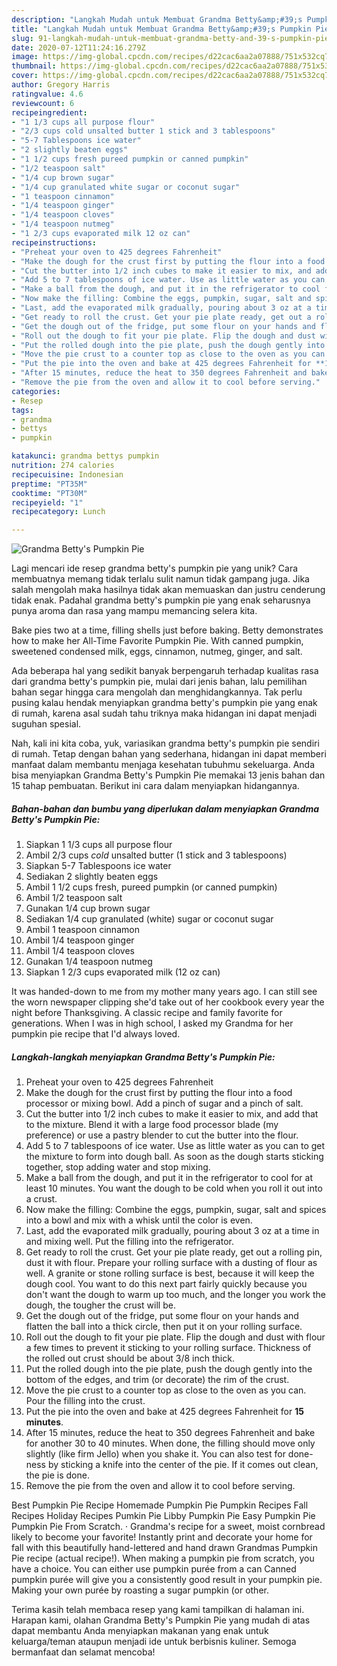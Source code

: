 ```yaml
---
description: "Langkah Mudah untuk Membuat Grandma Betty&amp;#39;s Pumpkin Pie Anti Gagal"
title: "Langkah Mudah untuk Membuat Grandma Betty&amp;#39;s Pumpkin Pie Anti Gagal"
slug: 91-langkah-mudah-untuk-membuat-grandma-betty-and-39-s-pumpkin-pie-anti-gagal
date: 2020-07-12T11:24:16.279Z
image: https://img-global.cpcdn.com/recipes/d22cac6aa2a07888/751x532cq70/grandma-bettys-pumpkin-pie-recipe-main-photo.jpg
thumbnail: https://img-global.cpcdn.com/recipes/d22cac6aa2a07888/751x532cq70/grandma-bettys-pumpkin-pie-recipe-main-photo.jpg
cover: https://img-global.cpcdn.com/recipes/d22cac6aa2a07888/751x532cq70/grandma-bettys-pumpkin-pie-recipe-main-photo.jpg
author: Gregory Harris
ratingvalue: 4.6
reviewcount: 6
recipeingredient:
- "1 1/3 cups all purpose flour"
- "2/3 cups cold unsalted butter 1 stick and 3 tablespoons"
- "5-7 Tablespoons ice water"
- "2 slightly beaten eggs"
- "1 1/2 cups fresh pureed pumpkin or canned pumpkin"
- "1/2 teaspoon salt"
- "1/4 cup brown sugar"
- "1/4 cup granulated white sugar or coconut sugar"
- "1 teaspoon cinnamon"
- "1/4 teaspoon ginger"
- "1/4 teaspoon cloves"
- "1/4 teaspoon nutmeg"
- "1 2/3 cups evaporated milk 12 oz can"
recipeinstructions:
- "Preheat your oven to 425 degrees Fahrenheit"
- "Make the dough for the crust first by putting the flour into a food processor or mixing bowl. Add a pinch of sugar and a pinch of salt."
- "Cut the butter into 1/2 inch cubes to make it easier to mix, and add that to the mixture. Blend it with a large food processor blade (my preference) or use a pastry blender to cut the butter into the flour."
- "Add 5 to 7 tablespoons of ice water. Use as little water as you can to get the mixture to form into dough ball. As soon as the dough starts sticking together, stop adding water and stop mixing."
- "Make a ball from the dough, and put it in the refrigerator to cool for at least 10 minutes. You want the dough to be cold when you roll it out into a crust."
- "Now make the filling: Combine the eggs, pumpkin, sugar, salt and spices into a bowl and mix with a whisk until the color is even."
- "Last, add the evaporated milk gradually, pouring about 3 oz at a time in and mixing well. Put the filling into the refrigerator."
- "Get ready to roll the crust. Get your pie plate ready, get out a rolling pin, dust it with flour. Prepare your rolling surface with a dusting of flour as well. A granite or stone rolling surface is best, because it will keep the dough cool. You want to do this next part fairly quickly because you don&#39;t want the dough to warm up too much, and the longer you work the dough, the tougher the crust will be."
- "Get the dough out of the fridge, put some flour on your hands and flatten the ball into a thick circle, then put it on your rolling surface."
- "Roll out the dough to fit your pie plate. Flip the dough and dust with flour a few times to prevent it sticking to your rolling surface. Thickness of the rolled out crust should be about 3/8 inch thick."
- "Put the rolled dough into the pie plate, push the dough gently into the bottom of the edges, and trim (or decorate) the rim of the crust."
- "Move the pie crust to a counter top as close to the oven as you can. Pour the filling into the crust."
- "Put the pie into the oven and bake at 425 degrees Fahrenheit for **15 minutes**."
- "After 15 minutes, reduce the heat to 350 degrees Fahrenheit and bake for another 30 to 40 minutes. When done, the filling should move only slightly (like firm Jello) when you shake it. You can also test for done-ness by sticking a knife into the center of the pie. If it comes out clean, the pie is done."
- "Remove the pie from the oven and allow it to cool before serving."
categories:
- Resep
tags:
- grandma
- bettys
- pumpkin

katakunci: grandma bettys pumpkin 
nutrition: 274 calories
recipecuisine: Indonesian
preptime: "PT35M"
cooktime: "PT30M"
recipeyield: "1"
recipecategory: Lunch

---
```



![Grandma Betty&#39;s Pumpkin Pie](https://img-global.cpcdn.com/recipes/d22cac6aa2a07888/751x532cq70/grandma-bettys-pumpkin-pie-recipe-main-photo.jpg)

Lagi mencari ide resep grandma betty&#39;s pumpkin pie yang unik? Cara membuatnya memang tidak terlalu sulit namun tidak gampang juga. Jika salah mengolah maka hasilnya tidak akan memuaskan dan justru cenderung tidak enak. Padahal grandma betty&#39;s pumpkin pie yang enak seharusnya punya aroma dan rasa yang mampu memancing selera kita.

Bake pies two at a time, filling shells just before baking. Betty demonstrates how to make her All-Time Favorite Pumpkin Pie. With canned pumpkin, sweetened condensed milk, eggs, cinnamon, nutmeg, ginger, and salt.

Ada beberapa hal yang sedikit banyak berpengaruh terhadap kualitas rasa dari grandma betty&#39;s pumpkin pie, mulai dari jenis bahan, lalu pemilihan bahan segar hingga cara mengolah dan menghidangkannya. Tak perlu pusing kalau hendak menyiapkan grandma betty&#39;s pumpkin pie yang enak di rumah, karena asal sudah tahu triknya maka hidangan ini dapat menjadi suguhan spesial.


Nah, kali ini kita coba, yuk, variasikan grandma betty&#39;s pumpkin pie sendiri di rumah. Tetap dengan bahan yang sederhana, hidangan ini dapat memberi manfaat dalam membantu menjaga kesehatan tubuhmu sekeluarga. Anda bisa menyiapkan Grandma Betty&#39;s Pumpkin Pie memakai 13 jenis bahan dan 15 tahap pembuatan. Berikut ini cara dalam menyiapkan hidangannya.

<!--inarticleads1-->

##### Bahan-bahan dan bumbu yang diperlukan dalam menyiapkan Grandma Betty&#39;s Pumpkin Pie:

1. Siapkan 1 1/3 cups all purpose flour
1. Ambil 2/3 cups *cold* unsalted butter (1 stick and 3 tablespoons)
1. Siapkan 5-7 Tablespoons ice water
1. Sediakan 2 slightly beaten eggs
1. Ambil 1 1/2 cups fresh, pureed pumpkin (or canned pumpkin)
1. Ambil 1/2 teaspoon salt
1. Gunakan 1/4 cup brown sugar
1. Sediakan 1/4 cup granulated (white) sugar or coconut sugar
1. Ambil 1 teaspoon cinnamon
1. Ambil 1/4 teaspoon ginger
1. Ambil 1/4 teaspoon cloves
1. Gunakan 1/4 teaspoon nutmeg
1. Siapkan 1 2/3 cups evaporated milk (12 oz can)


It was handed-down to me from my mother many years ago. I can still see the worn newspaper clipping she&#39;d take out of her cookbook every year the night before Thanksgiving. A classic recipe and family favorite for generations. When I was in high school, I asked my Grandma for her pumpkin pie recipe that I&#39;d always loved. 

<!--inarticleads2-->

##### Langkah-langkah menyiapkan Grandma Betty&#39;s Pumpkin Pie:

1. Preheat your oven to 425 degrees Fahrenheit
1. Make the dough for the crust first by putting the flour into a food processor or mixing bowl. Add a pinch of sugar and a pinch of salt.
1. Cut the butter into 1/2 inch cubes to make it easier to mix, and add that to the mixture. Blend it with a large food processor blade (my preference) or use a pastry blender to cut the butter into the flour.
1. Add 5 to 7 tablespoons of ice water. Use as little water as you can to get the mixture to form into dough ball. As soon as the dough starts sticking together, stop adding water and stop mixing.
1. Make a ball from the dough, and put it in the refrigerator to cool for at least 10 minutes. You want the dough to be cold when you roll it out into a crust.
1. Now make the filling: Combine the eggs, pumpkin, sugar, salt and spices into a bowl and mix with a whisk until the color is even.
1. Last, add the evaporated milk gradually, pouring about 3 oz at a time in and mixing well. Put the filling into the refrigerator.
1. Get ready to roll the crust. Get your pie plate ready, get out a rolling pin, dust it with flour. Prepare your rolling surface with a dusting of flour as well. A granite or stone rolling surface is best, because it will keep the dough cool. You want to do this next part fairly quickly because you don&#39;t want the dough to warm up too much, and the longer you work the dough, the tougher the crust will be.
1. Get the dough out of the fridge, put some flour on your hands and flatten the ball into a thick circle, then put it on your rolling surface.
1. Roll out the dough to fit your pie plate. Flip the dough and dust with flour a few times to prevent it sticking to your rolling surface. Thickness of the rolled out crust should be about 3/8 inch thick.
1. Put the rolled dough into the pie plate, push the dough gently into the bottom of the edges, and trim (or decorate) the rim of the crust.
1. Move the pie crust to a counter top as close to the oven as you can. Pour the filling into the crust.
1. Put the pie into the oven and bake at 425 degrees Fahrenheit for **15 minutes**.
1. After 15 minutes, reduce the heat to 350 degrees Fahrenheit and bake for another 30 to 40 minutes. When done, the filling should move only slightly (like firm Jello) when you shake it. You can also test for done-ness by sticking a knife into the center of the pie. If it comes out clean, the pie is done.
1. Remove the pie from the oven and allow it to cool before serving.


Best Pumpkin Pie Recipe Homemade Pumpkin Pie Pumpkin Recipes Fall Recipes Holiday Recipes Pumkin Pie Libby Pumpkin Pie Easy Pumpkin Pie Pumpkin Pie From Scratch. · Grandma&#39;s recipe for a sweet, moist cornbread likely to become your favorite! Instantly print and decorate your home for fall with this beautifully hand-lettered and hand drawn Grandmas Pumpkin Pie recipe (actual recipe!). When making a pumpkin pie from scratch, you have a choice. You can either use pumpkin purée from a can Canned pumpkin purée will give you a consistently good result in your pumpkin pie. Making your own purée by roasting a sugar pumpkin (or other. 

Terima kasih telah membaca resep yang kami tampilkan di halaman ini. Harapan kami, olahan Grandma Betty&#39;s Pumpkin Pie yang mudah di atas dapat membantu Anda menyiapkan makanan yang enak untuk keluarga/teman ataupun menjadi ide untuk berbisnis kuliner. Semoga bermanfaat dan selamat mencoba!
